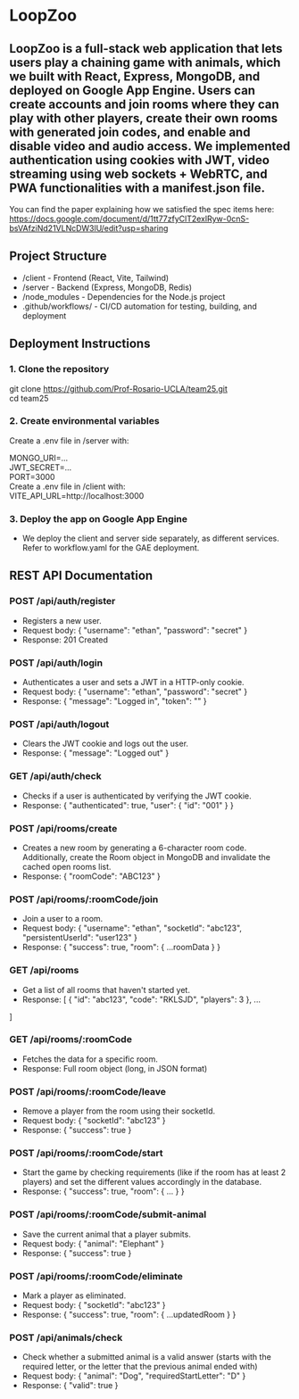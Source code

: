 # LoopZoo

LoopZoo is a full-stack web application that lets users play a chaining game with animals, which we built with React, Express, MongoDB, and deployed on Google App Engine. Users can create accounts and join rooms where they can play with other players, create their own rooms with generated join codes, and enable and disable video and audio access. We implemented authentication using cookies with JWT, video streaming using web sockets + WebRTC, and PWA functionalities with a manifest.json file. 
---

You can find the paper explaining how we satisfied the spec items here: 
https://docs.google.com/document/d/1tt77zfyClT2exlRyw-0cnS-bsVAfziNd21VLNcDW3lU/edit?usp=sharing

## Project Structure

- /client - Frontend (React, Vite, Tailwind) 
- /server - Backend (Express, MongoDB, Redis) 
- /node_modules - Dependencies for the Node.js project
- .github/workflows/ - CI/CD automation for testing, building, and deployment

## Deployment Instructions

### 1. Clone the repository
git clone https://github.com/Prof-Rosario-UCLA/team25.git  
cd team25
### 2. Create environmental variables
Create a .env file in /server with:   

MONGO_URI=...  
JWT_SECRET=...  
PORT=3000  
Create a .env file in /client with:  
VITE_API_URL=http://localhost:3000
### 3. Deploy the app on Google App Engine
- We deploy the client and server side separately, as different services. Refer to workflow.yaml for the GAE deployment.

## REST API Documentation

### POST /api/auth/register
- Registers a new user.
- Request body:
{
  "username": "ethan",
  "password": "secret"
}
- Response: 201 Created

### POST /api/auth/login
- Authenticates a user and sets a JWT in a HTTP-only cookie.
- Request body: 
{
  "username": "ethan",
  "password": "secret"
}
- Response: { "message": "Logged in", "token": "<jwt>" }

### POST /api/auth/logout
- Clears the JWT cookie and logs out the user.
- Response: { "message": "Logged out" }

### GET /api/auth/check
- Checks if a user is authenticated by verifying the JWT cookie.
- Response:
{
  "authenticated": true,
  "user": { "id": "001" }
}

### POST /api/rooms/create
- Creates a new room by generating a 6-character room code. Additionally, create the Room object in MongoDB and invalidate the cached open rooms list.
- Response: { "roomCode": "ABC123" }

### POST /api/rooms/:roomCode/join
- Join a user to a room.
- Request body:
{
  "username": "ethan",
  "socketId": "abc123",
  "persistentUserId": "user123"
}
- Response: { "success": true, "room": { ...roomData } }

### GET /api/rooms
- Get a list of all rooms that haven't started yet.
- Response: 
[
  { "id": "abc123", "code": "RKLSJD", "players": 3 },
  ...

]

### GET /api/rooms/:roomCode
- Fetches the data for a specific room.
- Response: Full room object (long, in JSON format)

### POST /api/rooms/:roomCode/leave
- Remove a player from the room using their socketId.
- Request body:
{ "socketId": "abc123" }
- Response: { "success": true }

### POST /api/rooms/:roomCode/start
- Start the game by checking requirements (like if the room has at least 2 players) and set the different values accordingly in the database.
- Response: { "success": true, "room": { ... } }

### POST /api/rooms/:roomCode/submit-animal
- Save the current animal that a player submits.
- Request body:
{ "animal": "Elephant" }
- Response: { "success": true }

### POST /api/rooms/:roomCode/eliminate
- Mark a player as eliminated.
- Request body:
{ "socketId": "abc123" }
- Response: { "success": true, "room": { ...updatedRoom } }

### POST /api/animals/check
- Check whether a submitted animal is a valid answer (starts with the required letter, or the letter that the previous animal ended with)
- Request body:
{
  "animal": "Dog",
  "requiredStartLetter": "D"
}
- Response: { "valid": true }


